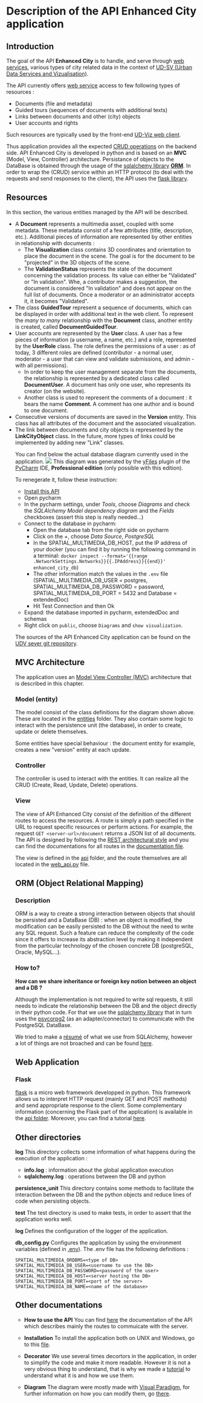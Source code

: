 # Description of the API Enhanced City application

## Introduction

The goal of the API **Enhanced City** is to handle, and serve through 
[web services](https://en.wikipedia.org/wiki/Web_service), various types
of city related data in the context of 
[UD-SV (Urban Data Services and Vizualisation)](https://github.com/VCityTeam/UD-SV).

The API currently offers [web service](https://en.wikipedia.org/wiki/Web_service) 
access to few following types of resources :
- Documents (file and metadata)
- Guided tours (sequences of documents with additional texts)
- Links between documents and other (city) objects
- User accounts and rights

Such resources are typically used by the front-end [UD-Viz web client](https://github.com/VCityTeam/UD-Viz/).

Thus application provides all the expected 
[CRUD operations](https://en.wikipedia.org/wiki/Create,_read,_update_and_delete) on the backend side.
API Enhanced City is developed in python and is based on an **MVC** (Model, View, Controller) architecture.
Persistance of objects to the DataBase is obtained through the usage of the [sqlalchemy library](https://www.sqlalchemy.org) [**ORM**](https://en.wikipedia.org/wiki/Object-relational_mapping).
In order to wrap the (CRUD) service within an HTTP protocol (to deal with the requests and send responses to the client), the API uses the [flask library](http://flask.pocoo.org/docs/1.0/).

## Resources

In this section, the various entities managed by the API will be described.

- A **Document** represents a multimedia asset, coupled with some metadata. These metadata consist of a few attributes (title, description, etc.). Additional pieces of information are represented by other entities in relationship with documents :
  - The **Visualization** class contains 3D coordinates and orientation to place the document in the scene. The goal is for the document to be "projected" in the 3D objects of the scene.
  - The **ValidationStatus** represents the state of the document concerning the validation process. Its value can either be "Validated" or "In validation". Whe, a contributor makes a suggestion, the document is considered "In validation" and does not appear on the full list of documents. Once a moderator or an administrator accepts it, it becomes "Validated".
- The class **GuidedTour** represent a sequence of documents, which can be displayed in order with additional text in the web client. To represent the *many to many* relationship with the **Document** class, another entity is created, called **DocumentGuidedTour**.
- User accounts are represented by the **User** class. A user has a few pieces of information (a username, a name, etc.) and a role, represented by the **UserRole** class. The role defines the permissions of a user : as of today, 3 different roles are defined (contributor - a normal user, moderator - a user that can view and validate submissions, and admin - with all permissions).
  - In order to keep the user management separate from the documents, the relationship is represented by a dedicated class called **DocumentUser**. A document has only one user, who represents its creator (on the website).
  - Another class is used to represent the comments of a document : it bears the name **Comment**. A comment has one author and is bound to one document.
- Consecutive versions of documents are saved in the **Version** entity. This class has all attributes of the document and the associated visualization.
- The link between documents and city objects is represented by the **LinkCityObject** class. In the future, more types of links could be implemented by adding new "Link<Object>" classes.

You can find below the actual database diagram currently used in the application.
![](doc/img/diagram_api.png)
This diagram was generated by the [yFiles](https://www.yworks.com/products/yfiles) plugin of the [PyCharm](https://www.jetbrains.com/pycharm/) IDE, **Professional edition** (only possible with this edition).

To renegerate it, follow these instruction:
  * [Install this API](INSTALL.md)
  * Open pycharm
  * In the pycharm settings, under *Tools*, choose *Diagrams* and check the *SQLAlchemy Model dependency diagram* and the *Fields* checkboxes (assert this step is really needed...)
  * Connect to the database in pycharm:
    * Open the database tab from the right side on pycharm
    * Click on the *+*, choose *Data Source*, *PostgreSQL*
    * In the SPATIAL_MULTIMEDIA_DB_HOST, put the IP address of your docker (you can find it by running the following command in a terminal: `docker inspect --format='{{range .NetworkSettings.Networks}}{{.IPAddress}}{{end}}' enhanced_city_db`)
    *  The other information match the values in the `.env` file (SPATIAL_MULTIMEDIA_DB_USER = postgres, SPATIAL_MULTIMEDIA_DB_PASSWORD = password, SPATIAL_MULTIMEDIA_DB_PORT = 5432 and Database = extendedDoc)
    * Hit Test Connection and then Ok
   * Expand: the database imported in pycharm, extendedDoc and schemas
   * Right click on `public`, choose `Diagrams` and `show visualization`.

The sources of the API Enhanced City application can be found on the [UDV sever git repository](.).

## MVC Architecture

The application uses an [Model View Controller (MVC)](https://en.wikipedia.org/wiki/Model%E2%80%93view%E2%80%93controller) architecture that is described in this chapter.

### Model (entity)

The model consist of the class definitions for the diagram shown above. These are located in the [entities](./entities) folder. They also contain some logic to interact with the persistence unit (the database), in order to create, update or delete themselves.

Some entities have special behaviour : the document entity for example, creates a new "version" entity at each update.

### Controller

The controller is used to interact with the entities. It can realize all the CRUD (Create, Read, Update, Delete) operations.

### View

The view of API Enhanced City consist of the definition of the different routes to access the resources. A route is simply a path specified in the URL to request specific resources or perform actions. For example, the request `GET <server-url>/document` returns a JSON list of all documents. The API is designed by following the [REST architectural style](https://en.wikipedia.org/wiki/Representational_state_transfer) and you can find the documentations for all routes in the [documentation file](./doc/API-Documentation.md).

The view is defined in the [api](./api/) folder, and the route themselves are all located in the [web_api.py](./api/web_api.py) file.

## ORM (Object Relational Mapping)

### Description
ORM is a way to create a strong interaction between objects that should be persisted and a DataBase (DB) : when an object is modified, the modification can be easily persisted to the DB without the need to write any SQL request.
Such a feature can reduce the complexity of the code since it offers to increase its abstraction level by making it independent from the particular technology of the chosen concrete DB (postgreSQL, Oracle, MySQL...).

### How to?
**How can we share inheritance or foreign key notion between an object and a DB ?**

Although the implementation is not required to write sql requests, it still needs to indicate the relationship between the DB and the object directly in their python code.
For that we use the [sqlalchemy library](htps://www.sqlalchemy.org) that in turn uses the [psycorpg2](http://initd.org/psycopg/docs/) (as an adapter/connector) to communicate with the PostgreSQL DataBase.

We tried to make a [résumé](entities/README.md) of what we use from SQLAlchemy, however a lot of things are not broached and can be found 
[here](http://docs.sqlalchemy.org/en/latest/orm/tutorial.html).

## Web Application

### Flask

[flask](http://flask.pocoo.org/docs/1.0/) is a micro web framework developped in python. This framework allows us to interpret HTTP request (mainly GET and POST methods) and send appropriate response to the client.
Some complementary information (concerning the Flask part of the application) is available in 
the [api folder](api/README.md).
Moreover, you can find a tutorial [here](http://flask.pocoo.org/docs/1.0/quickstart/#a-minimal-application).

## Other directories

**log**
This directory collects some information of what happens during the execution of the application :
- **info.log** : information about the global application execution
- **sqlalchemy.log** : operations between the DB and python

**persistence_unit**
This directory contains some methods to facilitate the interaction between the DB and the python objects and reduce lines of code when persisting objects.

**test**
The test directory is used to make tests, in order to assert that the application works well.

**log**
Defines the configuration of the logger of the application.

**db_config.py**
Configures the application by using the environment variables (defined in [.env](./.env)). The .env file has the following definitions :

```
SPATIAL_MULTIMEDIA_ORDBMS=<type of DB>
SPATIAL_MULTIMEDIA_DB_USER=<username to use the DB>
SPATIAL_MULTIMEDIA_DB_PASSWORD=<password of the user>
SPATIAL_MULTIMEDIA_DB_HOST=<server hosting the DB>
SPATIAL_MULTIMEDIA_DB_PORT=<port of the server>
SPATIAL_MULTIMEDIA_DB_NAME=<name of the database>
```

## Other documentations

- **How to use the API**
You can find [here](doc/API-Documentation.md) the documentation of the API which describes mainly the routes to commuicate with the server.

- **Installation**
To install the application both on UNIX and Windows, go to this [file](INSTALL.md).

- **Decorator**
We use several times decortors in the application, in order to simplify the code and make it more readable. However it is not a very obvious thing to understand, that is why we made a [tutorial](doc/Decorators.md) to understand what it is and how we use them.

- **Diagram**
The diagram were mostly made with [Visual Paradigm](https://visual-paradigm.com/), for further information on how you can modify them, go [there](doc/Class-diagrams.md).
